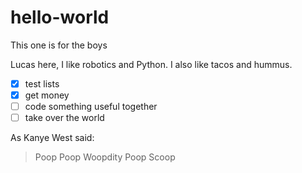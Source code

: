 # hello-world
This one is for the boys

Lucas here, I like robotics and Python.  I also like tacos and hummus.

- [x] test lists
- [x] get money
- [ ] code something useful together
- [ ] take over the world

As Kanye West said:
> Poop
> Poop
> Woopdity Poop Scoop
